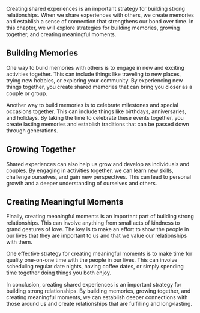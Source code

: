 
Creating shared experiences is an important strategy for building strong relationships. When we share experiences with others, we create memories and establish a sense of connection that strengthens our bond over time. In this chapter, we will explore strategies for building memories, growing together, and creating meaningful moments.

Building Memories
-----------------

One way to build memories with others is to engage in new and exciting activities together. This can include things like traveling to new places, trying new hobbies, or exploring your community. By experiencing new things together, you create shared memories that can bring you closer as a couple or group.

Another way to build memories is to celebrate milestones and special occasions together. This can include things like birthdays, anniversaries, and holidays. By taking the time to celebrate these events together, you create lasting memories and establish traditions that can be passed down through generations.

Growing Together
----------------

Shared experiences can also help us grow and develop as individuals and couples. By engaging in activities together, we can learn new skills, challenge ourselves, and gain new perspectives. This can lead to personal growth and a deeper understanding of ourselves and others.

Creating Meaningful Moments
---------------------------

Finally, creating meaningful moments is an important part of building strong relationships. This can involve anything from small acts of kindness to grand gestures of love. The key is to make an effort to show the people in our lives that they are important to us and that we value our relationships with them.

One effective strategy for creating meaningful moments is to make time for quality one-on-one time with the people in our lives. This can involve scheduling regular date nights, having coffee dates, or simply spending time together doing things you both enjoy.

In conclusion, creating shared experiences is an important strategy for building strong relationships. By building memories, growing together, and creating meaningful moments, we can establish deeper connections with those around us and create relationships that are fulfilling and long-lasting.
